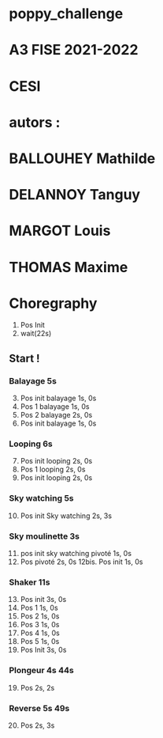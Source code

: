# poppy_challenge
# A3 FISE 2021-2022
# CESI
# autors :
# BALLOUHEY Mathilde
# DELANNOY Tanguy
# MARGOT Louis
# THOMAS Maxime



# Choregraphy
1. Pos Init 
2. wait(22s)
## Start !
### Balayage 5s
3. Pos init balayage 1s, 0s
4. Pos 1 balayage 1s, 0s
5. Pos 2 balayage 2s, 0s 
6. Pos init balayage 1s, 0s
### Looping 6s
7. Pos init looping 2s, 0s
8. Pos 1 looping 2s, 0s
9. Pos init looping 2s, 0s
### Sky watching 5s
10. Pos init Sky watching 2s, 3s
### Sky moulinette 3s
11. pos init sky watching pivoté 1s, 0s
12. Pos pivoté 2s, 0s
12bis. Pos init 1s, 0s
### Shaker 11s
13. Pos init 3s, 0s
14. Pos 1 1s, 0s
15. Pos 2 1s, 0s
15. Pos 3 1s, 0s
16. Pos 4 1s, 0s
17. Pos 5 1s, 0s
18. Pos Init 3s, 0s
### Plongeur 4s 44s
19. Pos 2s, 2s
### Reverse 5s 49s
20. Pos 2s, 3s